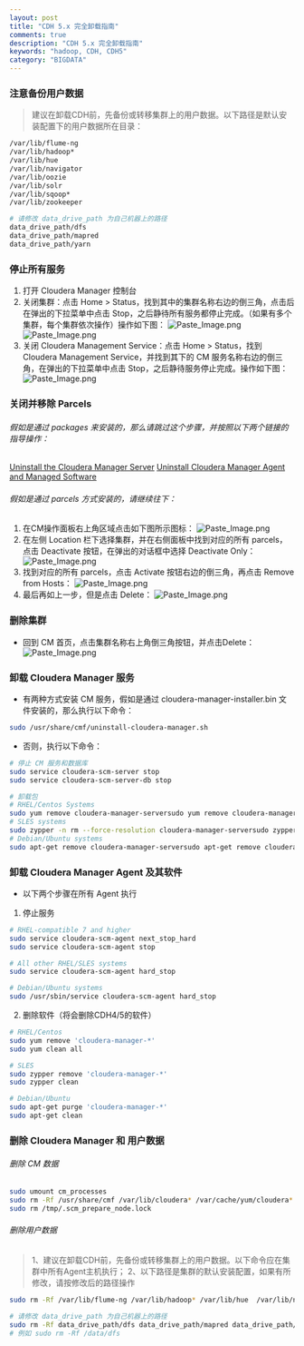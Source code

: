 ```yaml
---  
layout: post  
title: "CDH 5.x 完全卸载指南"  
comments: true  
description: "CDH 5.x 完全卸载指南"  
keywords: "hadoop, CDH, CDH5"  
category: "BIGDATA"  
---  
```


### 注意备份用户数据

> 建议在卸载CDH前，先备份或转移集群上的用户数据。以下路径是默认安装配置下的用户数据所在目录：

```bash
/var/lib/flume-ng 
/var/lib/hadoop* 
/var/lib/hue  
/var/lib/navigator 
/var/lib/oozie 
/var/lib/solr 
/var/lib/sqoop*  
/var/lib/zookeeper
```
```bash
# 请修改 data_drive_path 为自己机器上的路径
data_drive_path/dfs 
data_drive_path/mapred 
data_drive_path/yarn
```

### 停止所有服务
1. 打开 Cloudera Manager 控制台
2. 关闭集群：点击 Home > Status，找到其中的集群名称右边的倒三角，点击后在弹出的下拉菜单中点击 Stop，之后静待所有服务都停止完成。（如果有多个集群，每个集群依次操作）操作如下图：
![Paste_Image.png](http://upload-images.jianshu.io/upload_images/1603917-fc68f08e5dd9f674.png?imageMogr2/auto-orient/strip%7CimageView2/2/w/1240)
![Paste_Image.png](http://upload-images.jianshu.io/upload_images/1603917-e9b687b6e3b8b83c.png?imageMogr2/auto-orient/strip%7CimageView2/2/w/1240)
3. 关闭 Cloudera Management Service：点击 Home > Status，找到 Cloudera Management Service，并找到其下的 CM 服务名称右边的倒三角，在弹出的下拉菜单中点击 Stop，之后静待服务停止完成。操作如下图：
![Paste_Image.png](http://upload-images.jianshu.io/upload_images/1603917-a8259d51751dfd26.png?imageMogr2/auto-orient/strip%7CimageView2/2/w/1240)

### 关闭并移除 Parcels
###### 假如是通过 packages 来安装的，那么请跳过这个步骤，并按照以下两个链接的指导操作：
[Uninstall the Cloudera Manager Server](http://www.cloudera.com/documentation/enterprise/latest/topics/cm_ig_uninstall_cm.html#cmig_topic_18_1_3)
[Uninstall Cloudera Manager Agent and Managed Software](http://www.cloudera.com/documentation/enterprise/latest/topics/cm_ig_uninstall_cm.html#cmig_topic_18_1_4)

###### 假如是通过 parcels 方式安装的，请继续往下：
1. 在CM操作面板右上角区域点击如下图所示图标：
![Paste_Image.png](http://upload-images.jianshu.io/upload_images/1603917-18e7141294f1094b.png?imageMogr2/auto-orient/strip%7CimageView2/2/w/1240)
2. 在左侧 Location 栏下选择集群，并在右侧面板中找到对应的所有 parcels，点击 Deactivate 按钮，在弹出的对话框中选择 Deactivate Only：
![Paste_Image.png](http://upload-images.jianshu.io/upload_images/1603917-863e055155f7ecc6.png?imageMogr2/auto-orient/strip%7CimageView2/2/w/1240)
3. 找到对应的所有 parcels，点击 Activate 按钮右边的倒三角，再点击 Remove from Hosts：
![Paste_Image.png](http://upload-images.jianshu.io/upload_images/1603917-7fbbacf6094db888.png?imageMogr2/auto-orient/strip%7CimageView2/2/w/1240)
4. 最后再如上一步，但是点击 Delete：
![Paste_Image.png](http://upload-images.jianshu.io/upload_images/1603917-1bcfd31348243d77.png?imageMogr2/auto-orient/strip%7CimageView2/2/w/1240)

### 删除集群
* 回到 CM 首页，点击集群名称右上角倒三角按钮，并点击Delete：
![Paste_Image.png](http://upload-images.jianshu.io/upload_images/1603917-4a523e4a66d03f5c.png?imageMogr2/auto-orient/strip%7CimageView2/2/w/1240)

### 卸载 Cloudera Manager 服务
* 有两种方式安装 CM 服务，假如是通过 cloudera-manager-installer.bin 文件安装的，那么执行以下命令：
```bash
sudo /usr/share/cmf/uninstall-cloudera-manager.sh
```
* 否则，执行以下命令：
```bash
# 停止 CM 服务和数据库
sudo service cloudera-scm-server stop
sudo service cloudera-scm-server-db stop
```
```bash
# 卸载包
# RHEL/Centos Systems
sudo yum remove cloudera-manager-serversudo yum remove cloudera-manager-server-db-2
# SLES systems
sudo zypper -n rm --force-resolution cloudera-manager-serversudo zypper -n rm --force-resolution cloudera-manager-server-db-2
# Debian/Ubuntu systems
sudo apt-get remove cloudera-manager-serversudo apt-get remove cloudera-manager-server-db-2
```

### 卸载 Cloudera Manager Agent 及其软件
* 以下两个步骤在所有 Agent 执行
1. 停止服务

```bash
# RHEL-compatible 7 and higher
sudo service cloudera-scm-agent next_stop_hard
sudo service cloudera-scm-agent stop

# All other RHEL/SLES systems
sudo service cloudera-scm-agent hard_stop

# Debian/Ubuntu systems
sudo /usr/sbin/service cloudera-scm-agent hard_stop
```

2. 删除软件（将会删除CDH4/5的软件）

```bash
# RHEL/Centos
sudo yum remove 'cloudera-manager-*'
sudo yum clean all 

# SLES
sudo zypper remove 'cloudera-manager-*'
sudo zypper clean 

# Debian/Ubuntu
sudo apt-get purge 'cloudera-manager-*'
sudo apt-get clean 
```

### 删除 Cloudera Manager 和 用户数据

###### 删除 CM 数据
```bash
sudo umount cm_processes
sudo rm -Rf /usr/share/cmf /var/lib/cloudera* /var/cache/yum/cloudera* /var/log/cloudera* /var/run/cloudera*
sudo rm /tmp/.scm_prepare_node.lock
```

###### 删除用户数据
> 1、建议在卸载CDH前，先备份或转移集群上的用户数据。以下命令应在集群中所有Agent主机执行；
> 2、以下路径是集群的默认安装配置，如果有所修改，请按修改后的路径操作

```bash
sudo rm -Rf /var/lib/flume-ng /var/lib/hadoop* /var/lib/hue  /var/lib/navigator /var/lib/oozie /var/lib/solr /var/lib/sqoop*  /var/lib/zookeeper
```
```bash
# 请修改 data_drive_path 为自己机器上的路径
sudo rm -Rf data_drive_path/dfs data_drive_path/mapred data_drive_path/yarn
# 例如 sudo rm -Rf /data/dfs
```
